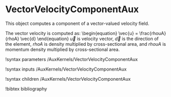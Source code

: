 # VectorVelocityComponentAux

This object computes a component of a vector-valued velocity field.

The vector velocity is computed as:
\begin{equation}
\vec{u} = \frac{rhouA}{rhoA} \vec{d}
\end{equation}
$\vec{u}$ is velocity vector, $\vec{d}$ is the direction of the element, $rhoA$ is density multiplied by cross-sectional area, and $rhouA$ is momentum density multiplied by cross-sectional area.

!syntax parameters /AuxKernels/VectorVelocityComponentAux

!syntax inputs /AuxKernels/VectorVelocityComponentAux

!syntax children /AuxKernels/VectorVelocityComponentAux

!bibtex bibliography
